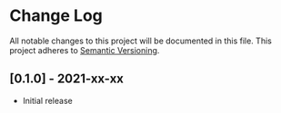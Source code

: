 Change Log
==========
All notable changes to this project will be documented in this file.
This project adheres to [Semantic Versioning](https://semver.org/).


[0.1.0] - 2021-xx-xx
--------------------
* Initial release

